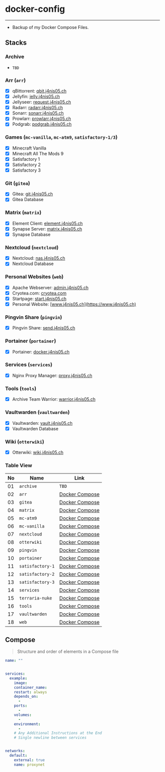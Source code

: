 # docker-config

---

* Backup of my Docker Compose Files.

## Stacks

### Archive

* `TBD`

### Arr (`arr`)

* [X] qBittorrent:          [qbit.j4nis05.ch](https://qbit.j4nis05.ch)
* [X] Jellyfin:             [jelly.j4nis05.ch](https://jelly.j4nis05.ch)
* [X] Jellyseer:            [request.j4nis05.ch](https://request.j4nis05.ch)
* [X] Radarr:               [radarr.j4nis05.ch](https://radarr.j4nis05.ch)
* [X] Sonarr:               [sonarr.j4nis05.ch](https://sonarr.j4nis05.ch)
* [X] Prowlarr:             [prowlarr.j4nis05.ch](https://prowlarr.j4nis05.ch)
* [X] Podgrab:              [podgrab.j4nis05.ch](https://podgrab.j4nis05.ch)

### Games (`mc-vanilla`, `mc-atm9`, `satisfactory-1/3`)

* [X] Minecraft Vanilla
* [X] Minecraft All The Mods 9
* [X] Satisfactory 1
* [X] Satisfactory 2
* [X] Satisfactory 3

### Git (`gitea`)

* [X] Gitea:                [git.j4nis05.ch](https://git.j4nis05.ch)
* [X] Gitea Database

### Matrix (`matrix`)

* [X] Element Client:       [element.j4nis05.ch](https://element.j4nis05.ch)
* [X] Synapse Server:       [matrix.j4nis05.ch](https://matrix.j4nis05.ch)
* [X] Synapse Database

### Nextcloud (`nextcloud`)

* [X] Nextcloud:            [nas.j4nis05.ch](https://nas.j4nis05.ch)
* [X] Nextcloud Database

### Personal Websites (`web`)

* [X] Apache Webserver:     [admin.j4nis05.ch](https://admin.j4nis05.ch)
* [X] Cryotea.com:          [cryotea.com](http://cryotea.com)
* [X] Startpage:            [start.j4nis05.ch](https://start.j4nis05.ch)
* [X] Personal Website:     [www.j4nis05.ch](https://www.j4nis05.ch)

### Pingvin Share (`pingvin`)

* [X] Pingvin Share:        [send.j4nis05.ch](https://send.j4nis05.ch)

### Portainer (`portainer`)

* [X] Portainer:            [docker.j4nis05.ch](https://docker.j4nis05.ch)

### Services (`services`)

* [X] Nginx Proxy Manager:  [proxy.j4nis05.ch](https://proxy.j4nis05.ch)

### Tools (`tools`)

* [X] Archive Team Warrior: [warrior.j4nis05.ch](https://warrior.j4nis05.ch)

### Vaultwarden (`vaultwarden`)

* [X] Vaultwarden:          [vault.j4nis05.ch](https://vault.j4nis05.ch)
* [X] Vaultwarden Database

### Wiki (`otterwiki`)

* [X] Otterwiki:            [wiki.j4nis05.ch](https://wiki.j4nis05.ch)

### Table View

| No | Name             | Link                                                       |
| -- | ---------------- | ---------------------------------------------------------- |
| 01 | `archive`        | `TBD`                                                      |
| 02 | `arr`            | [Docker Compose](stacks/arr/docker-compose.yml)            |
| 03 | `gitea`          | [Docker Compose](stacks/gitea/docker-compose.yml)          |
| 04 | `matrix`         | [Docker Compose](stacks/matrix/docker-compose.yml)         |
| 05 | `mc-atm9`        | [Docker Compose](stacks/mc-atm9/docker-compose.yml)        |
| 06 | `mc-vanilla`     | [Docker Compose](stacks/mc-vanilla/docker-compose.yml)     |
| 07 | `nextcloud`      | [Docker Compose](stacks/nextcloud/docker-compose.yml)      |
| 08 | `otterwiki`      | [Docker Compose](stacks/otterwiki/docker-compose.yml)      |
| 09 | `pingvin`        | [Docker Compose](stacks/pingvin/docker-compose.yml)        |
| 10 | `portainer`      | [Docker Compose](stacks/portainer/docker-compose.yml)      |
| 11 | `satisfactory-1` | [Docker Compose](stacks/satisfactory-1/docker-compose.yml) |
| 12 | `satisfactory-2` | [Docker Compose](stacks/satisfactory-2/docker-compose.yml) |
| 13 | `satisfactory-3` | [Docker Compose](stacks/satisfactory-3/docker-compose.yml) |
| 14 | `services`       | [Docker Compose](stacks/services/docker-compose.yml)       |
| 15 | `terraria-nuke`  | [Docker Compose](stacks/terraria-nuke/docker-compose.yml)  |
| 16 | `tools`          | [Docker Compose](stacks/tools/docker-compose.yml)          |
| 17 | `vaultwarden`    | [Docker Compose](stacks/vaultwarden/docker-compose.yml)    |
| 18 | `web`            | [Docker Compose](stacks/web/docker-compose.yml)            |

## Compose

> Structure and order of elements in a Compose file

```yaml
name: ""


services:
  example:
    image: 
    container_name: 
    restart: always
    depends_on:
      - 
    ports:
      - 
    volumes:
      - 
    environment:
      - 
    # Any Additional Instructions at the End
    # Single newline between services


networks:
  default:
    external: true
    name: proxynet

```
